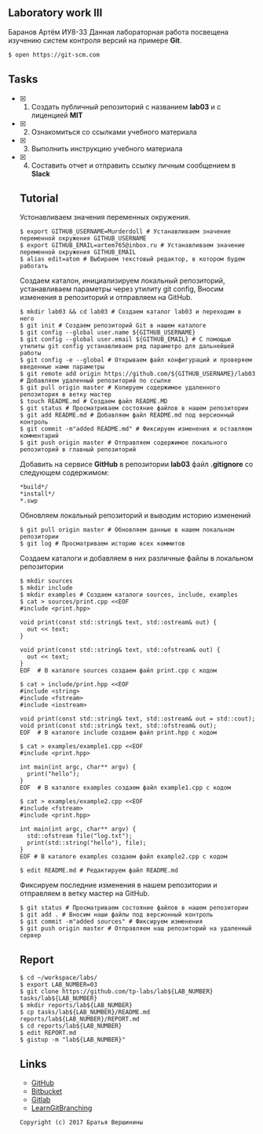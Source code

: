 ## Laboratory work III
Баранов Артём ИУ8-33
Данная лабораторная работа посвещена изучению систем контроля версий на примере **Git**.

```bash
$ open https://git-scm.com
```

## Tasks
	
- [X] 1. Создать публичный репозиторий с названием **lab03** и с лиценцией **MIT**
- [X] 2. Ознакомиться со ссылками учебного материала
- [X] 3. Выполнить инструкцию учебного материала
- [X] 4. Составить отчет и отправить ссылку личным сообщением в **Slack**
	
	## Tutorial
	Устонавливаем значения переменных окружения.
	```ShellSession
	$ export GITHUB_USERNAME=Murderdoll # Устанавливаем значение переменной окружения GITHUB_USERNAME
	$ export GITHUB_EMAIL=artem765@inbox.ru # Устанавливаем значение переменной окружения GITHUB_EMAIL
	$ alias edit=atom # Выбираем текстовый редактор, в котором будем работать
	```
	
	Создаем каталон, инициализируем локальный репозиторий, устанавливаем параметры через утилиту git config,
        Вносим изменения в репозиторий и отправляем на GitHub.
	```ShellSession
	$ mkdir lab03 && cd lab03 # Создаем каталог lab03 и переходим в него
	$ git init # Создаем репозиторий Git в нашем каталоге
	$ git config --global user.name ${GITHUB_USERNAME}
	$ git config --global user.email ${GITHUB_EMAIL} # С помощью утилиты git config устанавливаем ряд параметро для дальнейшей работы              
	$ git config -e --global # Открываем файл конфигураций и проверяем введенные нами параметры
	$ git remote add origin https://github.com/${GITHUB_USERNAME}/lab03 # Добавляем удаленный репозиторий по ссылке
	$ git pull origin master # Копируем содержимое удаленного репозитория в ветку мастер
	$ touch README.md # Создаем файл README.MD
	$ git status # Просматриваем состояние файлов в нашем репозитории
	$ git add README.md # Добавляем файл README.md под версионный контроль
	$ git commit -m"added README.md" # Фиксируем изменения и оставляем комментарий
	$ git push origin master # Отправляем содержимое локального репозиторий в главный репозиторий
	```
	Добавить на сервисе **GitHub** в репозитории **lab03** файл **.gitignore**
	со следующем содержимом:
	
	```ShellSession
	*build*/
	*install*/
	*.swp
	```
	Обновляем локальный репозиторий и выводим историю изменений
	```ShellSession
	$ git pull origin master # Обновляем данные в нашем локальном репозитории
	$ git log # Просматриваем историю всех коммитов
	```
	Создаем каталоги и добавляем в них различные файлы в локальном репозитории
	```ShellSession
	$ mkdir sources
	$ mkdir include
	$ mkdir examples # Создаем каталоги sources, include, examples
	$ cat > sources/print.cpp <<EOF
	#include <print.hpp>
	
	void print(const std::string& text, std::ostream& out) {
	  out << text;
	}
	
	void print(const std::string& text, std::ofstream& out) {
	  out << text;
	}
	EOF  # В каталоге sources создаем файл print.cpp с кодом
	```
	
	```ShellSession
	$ cat > include/print.hpp <<EOF
	#include <string>
	#include <fstream>
	#include <iostream>
	
	void print(const std::string& text, std::ostream& out = std::cout);
	void print(const std::string& text, std::ofstream& out);
	EOF  # В каталоге include создаем файл print.hpp с кодом
	```
	
	```ShellSession
	$ cat > examples/example1.cpp <<EOF
	#include <print.hpp>
	
	int main(int argc, char** argv) {
	  print("hello");
	}
	EOF  # В каталоге examples создаем файл example1.cpp с кодом
	```
	
	```ShellSession
	$ cat > examples/example2.cpp <<EOF
	#include <fstream>
	#include <print.hpp>
	
	int main(int argc, char** argv) {
	  std::ofstream file("log.txt");
	  print(std::string("hello"), file);
	}
	EOF # В каталоге examples создаем файл example2.cpp с кодом
	```
	
	```ShellSession
	$ edit README.md # Редактируем файл README.md
	```
	Фиксируем последние изменения в нашем репозитории и отправляем в ветку мастер на GitHub.
	```ShellSession
	$ git status # Просматриваем состояние файлов в нашем репозитории
	$ git add . # Вносим наши файлы под версионный контроль
	$ git commit -m"added sources" # Фиксируем изменения
	$ git push origin master # Отправляем наш репозиторий на удаленный сервер
	```
	
	## Report
	```ShellSession
	$ cd ~/workspace/labs/
	$ export LAB_NUMBER=03
	$ git clone https://github.com/tp-labs/lab${LAB_NUMBER} tasks/lab${LAB_NUMBER}
	$ mkdir reports/lab${LAB_NUMBER}
	$ cp tasks/lab${LAB_NUMBER}/README.md reports/lab${LAB_NUMBER}/REPORT.md
	$ cd reports/lab${LAB_NUMBER}
	$ edit REPORT.md
	$ gistup -m "lab${LAB_NUMBER}"
	```
	
	## Links
	
	- [GitHub](https://github.com)
	- [Bitbucket](https://bitbucket.org)
	- [Gitlab](https://about.gitlab.com)
	- [LearnGitBranching](http://learngitbranching.js.org/)
	
	```
	Copyright (c) 2017 Братья Вершинины
	```
